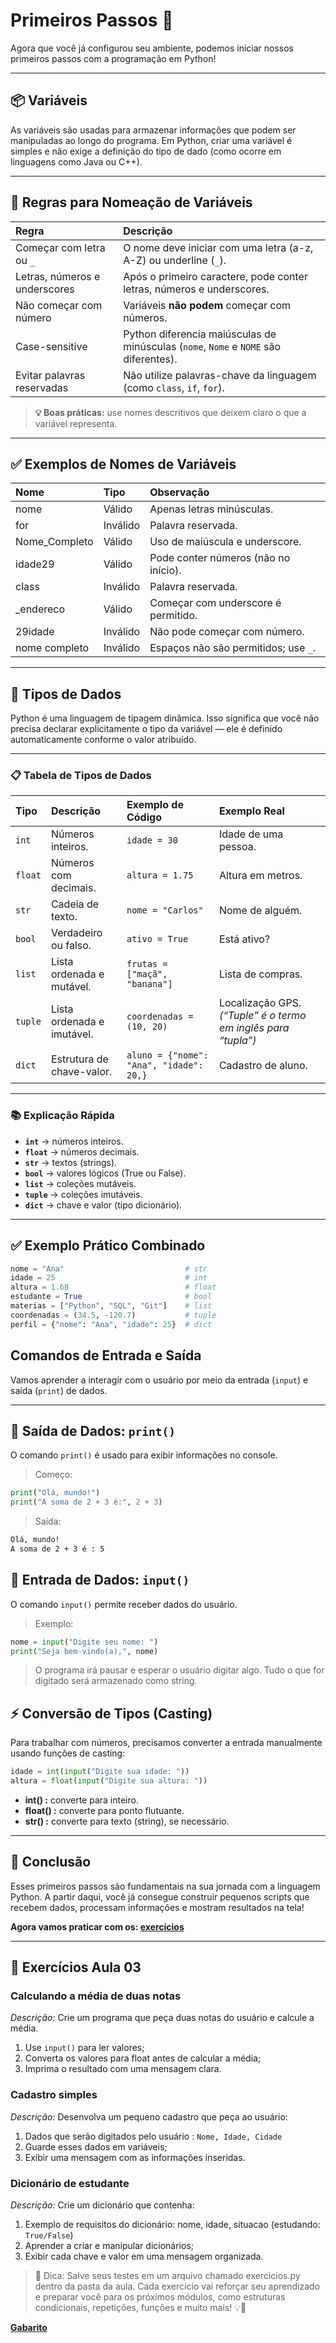 # Primeiros Passos 🐍

Agora que você já configurou seu ambiente, podemos iniciar nossos primeiros passos com a programação em Python!

---

## 📦 Variáveis

As variáveis são usadas para armazenar informações que podem ser manipuladas ao longo do programa. Em Python, criar uma variável é simples e não exige a definição do tipo de dado (como ocorre em linguagens como Java ou C++).

---

## 🧠 Regras para Nomeação de Variáveis

| Regra                         | Descrição                                                                            |
| :---------------------------- | :----------------------------------------------------------------------------------- |
| Começar com letra ou `_`      | O nome deve iniciar com uma letra (a-z, A-Z) ou underline (`_`).                     |
| Letras, números e underscores | Após o primeiro caractere, pode conter letras, números e underscores.                |
| Não começar com número        | Variáveis **não podem** começar com números.                                         |
| Case-sensitive                | Python diferencia maiúsculas de minúsculas (`nome`, `Nome` e `NOME` são diferentes). |
| Evitar palavras reservadas    | Não utilize palavras-chave da linguagem (como `class`, `if`, `for`).                 |

> **💡 Boas práticas:** use nomes descritivos que deixem claro o que a variável representa.

---

## ✅ Exemplos de Nomes de Variáveis

| Nome           | Tipo     | Observação                           |
| :------------- | :------- | :----------------------------------- |
| nome           | Válido   | Apenas letras minúsculas.            |
| for            | Inválido | Palavra reservada.                   |
| Nome\_Completo | Válido   | Uso de maiúscula e underscore.       |
| idade29        | Válido   | Pode conter números (não no início). |
| class          | Inválido | Palavra reservada.                   |
| \_endereco     | Válido   | Começar com underscore é permitido.  |
| 29idade        | Inválido | Não pode começar com número.         |
| nome completo  | Inválido | Espaços não são permitidos; use `_`. |

---

## 🔢 Tipos de Dados

Python é uma linguagem de tipagem dinâmica. Isso significa que você não precisa declarar explicitamente o tipo da variável — ele é definido automaticamente conforme o valor atribuído.

---

### 📋 Tabela de Tipos de Dados

| Tipo    | Descrição                  | Exemplo de Código                       | Exemplo Real                                                  |
| :------ | :------------------------- | :-------------------------------------- | :------------------------------------------------------------ |
| `int`   | Números inteiros.          | `idade = 30`                            | Idade de uma pessoa.                                          |
| `float` | Números com decimais.      | `altura = 1.75`                         | Altura em metros.                                             |
| `str`   | Cadeia de texto.           | `nome = "Carlos"`                       | Nome de alguém.                                               |
| `bool`  | Verdadeiro ou falso.       | `ativo = True`                          | Está ativo?                                                   |
| `list`  | Lista ordenada e mutável.  | `frutas = ["maçã", "banana"]`           | Lista de compras.                                             |
| `tuple` | Lista ordenada e imutável. | `coordenadas = (10, 20)`                | Localização GPS. *(“Tuple” é o termo em inglês para “tupla”)* |
| `dict`  | Estrutura de chave-valor.  | `aluno = {"nome": "Ana", "idade": 20,}` | Cadastro de aluno. |

---

### 📚 Explicação Rápida

- **`int`** → números inteiros.
- **`float`** → números decimais.
- **`str`** → textos (strings).
- **`bool`** → valores lógicos (True ou False).
- **`list`** → coleções mutáveis.
- **`tuple`** → coleções imutáveis.
- **`dict`** → chave e valor (tipo dicionário).

---

## ✅ Exemplo Prático Combinado

```python
nome = "Ana"                           # str
idade = 25                             # int
altura = 1.68                          # float
estudante = True                       # bool
materias = ["Python", "SQL", "Git"]    # list
coordenadas = (34.5, -120.7)           # tuple
perfil = {"nome": "Ana", "idade": 25}  # dict
```

## Comandos de Entrada e Saída

Vamos aprender a interagir com o usuário por meio da entrada (``input``) e saída (``print``) de dados.

---

## 🔹 Saída de Dados: `print()`

O comando `print()` é usado para exibir informações no console.

> Começo:

```python
print("Olá, mundo!")
print("A soma de 2 + 3 é:", 2 + 3)
```

> Saída:

```bash
Olá, mundo!
A soma de 2 + 3 é : 5 
```

## 🔹 Entrada de Dados: `input()`

O comando `input()` permite receber dados do usuário.

> Exemplo:

```python
nome = input("Digite seu nome: ")
print("Seja bem-vindo(a),", nome)
```

> O programa irá pausar e esperar o usuário digitar algo.
> Tudo o que for digitado será armazenado como string.

## ⚡ Conversão de Tipos (Casting)

Para trabalhar com números, precisamos converter a entrada manualmente usando funções de casting:

```python
idade = int(input("Digite sua idade: "))
altura = float(input("Digite sua altura: "))
```

- **int() :** converte para inteiro.
- **float() :** converte para ponto flutuante.
- **str() :** converte para texto (string), se necessário.

---

## 🚀 Conclusão

Esses primeiros passos são fundamentais na sua jornada com a linguagem Python. A partir daqui, você já consegue construir pequenos scripts que recebem dados, processam informações e mostram resultados na tela!

**Agora vamos praticar com os: [exercícios](exercícios_enunciados.md)**

---

## 📝 Exercícios Aula 03

### Calculando a média de duas notas

*Descrição:* Crie um programa que peça duas notas do usuário e calcule a média.

1. Use ``input()`` para ler valores;
2. Converta os valores para float antes de calcular a média;
3. Imprima o resultado com uma mensagem clara.

### Cadastro simples

*Descrição:* Desenvolva um pequeno cadastro que peça ao usuário:

1. Dados que serão digitados pelo usuário : ``Nome, Idade, Cidade``
2. Guarde esses dados em variáveis;
3. Exibir uma mensagem com as informações inseridas.

### Dicionário de estudante

*Descrição:* Crie um dicionário que contenha:

1. Exemplo de requisitos do dicionário: nome, idade, situacao (estudando: ``True/False``)
2. Aprender a criar e manipular dicionários;
3. Exibir cada chave e valor em uma mensagem organizada.

> 💾 Dica: Salve seus testes em um arquivo chamado exercicios.py dentro da pasta da aula.
> Cada exercício vai reforçar seu aprendizado e preparar você para os próximos módulos, como estruturas condicionais, repetições, funções e muito mais! 💡🐍

**[Gabarito](exercicios/README.md)**
